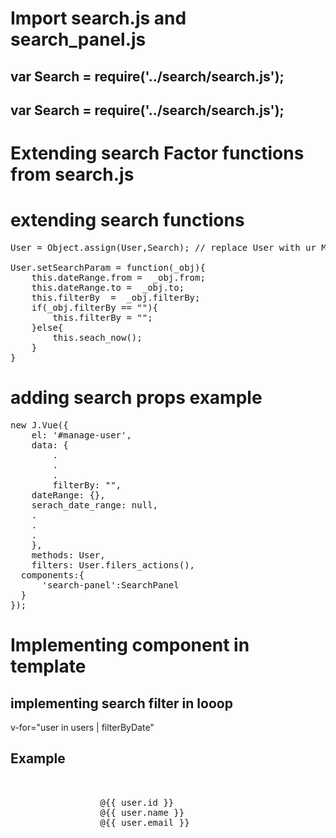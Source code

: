 # Import search.js and search_panel.js

## var Search = require('../search/search.js');
## var Search = require('../search/search.js');

# Extending search Factor functions from search.js

# extending search functions
<pre>
User = Object.assign(User,Search); // replace User with ur Module name

User.setSearchParam = function(_obj){
    this.dateRange.from =  _obj.from;
    this.dateRange.to =  _obj.to;
    this.filterBy  =  _obj.filterBy;
    if(_obj.filterBy == ""){
        this.filterBy = "";
    }else{
        this.seach_now();
    }
}
</pre>

# adding search props example
<pre>
new J.Vue({
	el: '#manage-user',
	data: {
		.
		.
		.
		filterBy: "",
    dateRange: {},
    serach_date_range: null,
    .
    .
    .
	},
	methods: User,
 	filters: User.filers_actions(),
  components:{
      'search-panel':SearchPanel
  }
});
</pre>

# Implementing component in template
<search-panel :set_search_param="setSearchParam"></search-panel>
## implementing search filter in looop 
v-for="user in users | filterByDate"

## Example
<pre>
		<tbody>
			<tr class="even pointer"  v-for="user in users | filterByDate" >
				<td class=" "> @{{ user.id }} </td>
				<td class=" "> @{{ user.name }} </td>
				<td class=" "> @{{ user.email }} </td>
			</tr>
		</tbody>
</pre>
